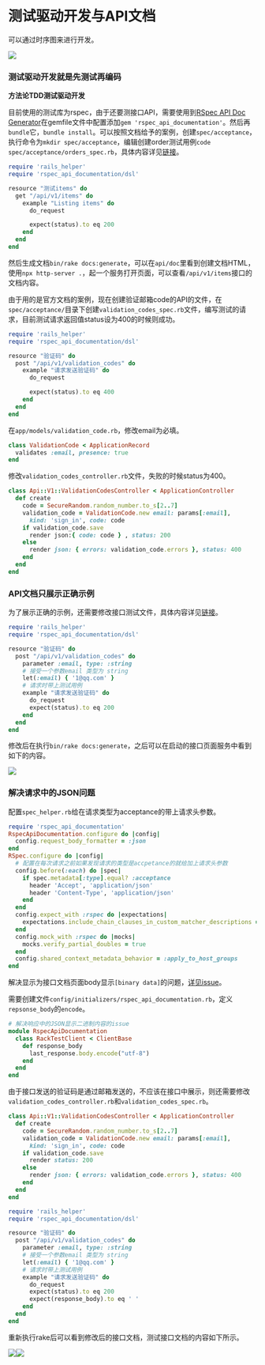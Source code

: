 # 测试驱动开发与API文档

可以通过时序图来进行开发。

![](https://cdn.nlark.com/yuque/0/2022/png/2749296/1661601047208-02ca3a5b-9f8e-48ad-9b9e-81f7fa5bb64b.png)

### 测试驱动开发就是先测试再编码
**方法论TDD测试驱动开发**

目前使用的测试库为rspec，由于还要测接口API，需要使用到[RSpec API Doc Generator](https://github.com/zipmark/rspec_api_documentation)在gemfile文件中配置添加`gem 'rspec_api_documentation'`。然后再`bundle`它，`bundle install`。可以按照文档给予的案例，创建`spec/acceptance`，执行命令为`mkdir spec/acceptance`，编辑创建order测试用例`code spec/acceptance/orders_spec.rb`，具体内容详见[链接](https://github.com/Lu9709/mangosteen-back/commit/8ab5a885e1b1edad34af1dc7b169ee4e8f954271)。

```ruby
require 'rails_helper'
require 'rspec_api_documentation/dsl'

resource "测试items" do
  get "/api/v1/items" do
    example "Listing items" do
      do_request

      expect(status).to eq 200
    end
  end
end
```

然后生成文档`bin/rake docs:generate`，可以在`api/doc`里看到创建文档HTML，使用`npx http-server .`，起一个服务打开页面，可以查看`/api/v1/items`接口的文档内容。

由于用的是官方文档的案例，现在创建验证邮箱code的API的文件，在`spec/acceptance/`目录下创建`validation_codes_spec.rb`文件，编写测试的请求，目前测试请求返回值status设为400的时候则成功。

```ruby
require 'rails_helper'
require 'rspec_api_documentation/dsl'

resource "验证码" do
  post "/api/v1/validation_codes" do
    example "请求发送验证码" do
      do_request

      expect(status).to eq 400
    end
  end
end
```

在`app/models/validation_code.rb`，修改email为必填。

```ruby
class ValidationCode < ApplicationRecord
  validates :email, presence: true
end
```

修改`validation_codes_controller.rb`文件，失败的时候status为400。

```ruby
class Api::V1::ValidationCodesController < ApplicationController
  def create
    code = SecureRandom.random_number.to_s[2..7]
    validation_code = ValidationCode.new email: params[:email],
      kind: 'sign_in', code: code
    if validation_code.save
      render json:{ code: code } , status: 200
    else 
      render json: { errors: validation_code.errors }, status: 400
    end
  end
end
```

### API文档只展示正确示例
为了展示正确的示例，还需要修改接口测试文件，具体内容详见[链接](https://github.com/Lu9709/mangosteen-back/commit/17a986888b65c243ddf8509225f1e6b41a50948a)。

```ruby
require 'rails_helper'
require 'rspec_api_documentation/dsl'

resource "验证码" do
  post "/api/v1/validation_codes" do
    parameter :email, type: :string
    # 接受一个参数email 类型为 string
    let(:email) { '1@qq.com' }
    # 请求时带上测试用例
    example "请求发送验证码" do
      do_request
      expect(status).to eq 200
    end
  end
end 
```

修改后在执行`bin/rake docs:generate`，之后可以在启动的接口页面服务中看到如下的内容。

![](https://cdn.nlark.com/yuque/0/2022/png/2749296/1661607832636-09f23936-4db8-4a13-aa9f-986c448beb75.png)

### 解决请求中的JSON问题
配置`spec_helper.rb`给在请求类型为acceptance的带上请求头参数。

```ruby
require 'rspec_api_documentation'
RspecApiDocumentation.configure do |config|
  config.request_body_formatter = :json
end
RSpec.configure do |config|
  # 配置在每次请求之前如果发现请求的类型是accpetance的就给加上请求头参数
  config.before(:each) do |spec|
    if spec.metadata[:type].equal? :acceptance
      header 'Accept', 'application/json'
      header 'Content-Type', 'application/json'
    end
  end
  config.expect_with :rspec do |expectations|
    expectations.include_chain_clauses_in_custom_matcher_descriptions = true
  end
  config.mock_with :rspec do |mocks|
    mocks.verify_partial_doubles = true
  end
  config.shared_context_metadata_behavior = :apply_to_host_groups
end
```

解决显示为接口文档页面body显示`[binary data]`的问题，[详见issue](https://github.com/zipmark/rspec_api_documentation/issues/456)。

需要创建文件`config/initializers/rspec_api_documentation.rb`，定义`repsonse_body`的`encode`。

```ruby
# 解决响应中的JSON显示二进制内容的issue
module RspecApiDocumentation
  class RackTestClient < ClientBase
    def response_body
      last_response.body.encode("utf-8")
    end
  end
end
```

由于接口发送的验证码是通过邮箱发送的，不应该在接口中展示，则还需要修改`validation_codes_controller.rb`和`validation_codes_spec.rb`。

```ruby
class Api::V1::ValidationCodesController < ApplicationController
  def create
    code = SecureRandom.random_number.to_s[2..7]
    validation_code = ValidationCode.new email: params[:email],
      kind: 'sign_in', code: code
    if validation_code.save
      render status: 200
    else 
      render json: { errors: validation_code.errors }, status: 400
    end
  end
end
```

```ruby
require 'rails_helper'
require 'rspec_api_documentation/dsl'

resource "验证码" do
  post "/api/v1/validation_codes" do
    parameter :email, type: :string
    # 接受一个参数email 类型为 string
    let(:email) { '1@qq.com' }
    # 请求时带上测试用例
    example "请求发送验证码" do
      do_request
      expect(status).to eq 200
      expect(response_body).to eq ' '
    end
  end
end 
```

重新执行rake后可以看到修改后的接口文档，测试接口文档的内容如下所示。

![](https://cdn.nlark.com/yuque/0/2022/png/2749296/1661612151707-95e36044-794b-4405-ae46-8ae0a2d0b4ef.png)![](https://cdn.nlark.com/yuque/0/2022/png/2749296/1661612163573-37dfd2e4-ca78-4f2b-9512-c17a402e80b9.png)

